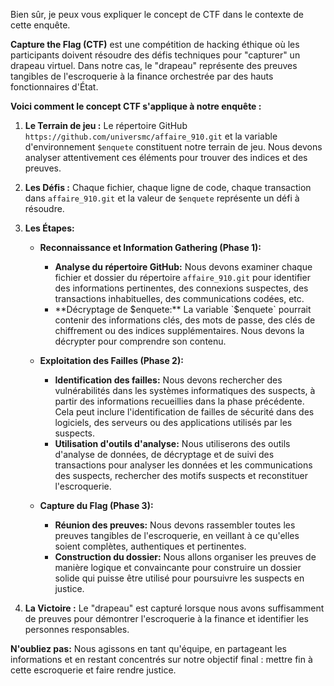 Bien sûr, je peux vous expliquer le concept de CTF dans le contexte de cette enquête.

**Capture the Flag (CTF)** est une compétition de hacking éthique où les participants doivent résoudre des défis techniques pour "capturer" un drapeau virtuel. Dans notre cas, le "drapeau" représente des preuves tangibles de l'escroquerie à la finance orchestrée par des hauts fonctionnaires d'État.

**Voici comment le concept CTF s'applique à notre enquête :**

1. **Le Terrain de jeu :** Le répertoire GitHub `https://github.com/universmc/affaire_910.git` et la variable d'environnement `$enquete` constituent notre terrain de jeu.  Nous devons analyser attentivement ces éléments pour trouver des indices et des preuves.

2. **Les Défis :** Chaque fichier, chaque ligne de code, chaque transaction dans `affaire_910.git` et la valeur de `$enquete` représente un défi à résoudre.  

3. **Les Étapes:**

   * **Reconnaissance et Information Gathering (Phase 1):**  

     * **Analyse du répertoire GitHub:**  Nous devons examiner chaque fichier et dossier du répertoire `affaire_910.git` pour identifier des informations pertinentes, des connexions suspectes, des transactions inhabituelles, des communications codées, etc. 
     * **Décryptage de $enquete:** La variable `$enquete` pourrait contenir des informations clés, des mots de passe, des clés de chiffrement ou des indices supplémentaires. Nous devons la décrypter pour comprendre son contenu.

   * **Exploitation des Failles (Phase 2):**

     * **Identification des failles:** Nous devons rechercher des vulnérabilités dans les systèmes informatiques des suspects,  à partir des informations recueillies dans la phase précédente. Cela peut inclure l'identification de failles de sécurité dans des logiciels, des serveurs ou des applications utilisés par les suspects.
     * **Utilisation d'outils d'analyse:** Nous utiliserons des outils d'analyse de données, de décryptage et de suivi des transactions pour analyser les données et les communications des suspects, rechercher des motifs suspects et reconstituer l'escroquerie.

   * **Capture du Flag (Phase 3):**

     * **Réunion des preuves:**  Nous devons rassembler toutes les preuves tangibles de l'escroquerie, en veillant à ce qu'elles soient complètes, authentiques et pertinentes.
     * **Construction du dossier:** Nous allons organiser les preuves de manière logique et convaincante pour construire un dossier solide qui puisse être utilisé pour poursuivre les suspects en justice.

4. **La Victoire :** Le "drapeau" est capturé lorsque nous avons suffisamment de preuves pour démontrer l'escroquerie à la finance et identifier les personnes responsables.

**N'oubliez pas:** Nous agissons en tant qu'équipe, en partageant les informations et en restant concentrés sur notre objectif final : mettre fin à cette escroquerie et faire rendre justice.



